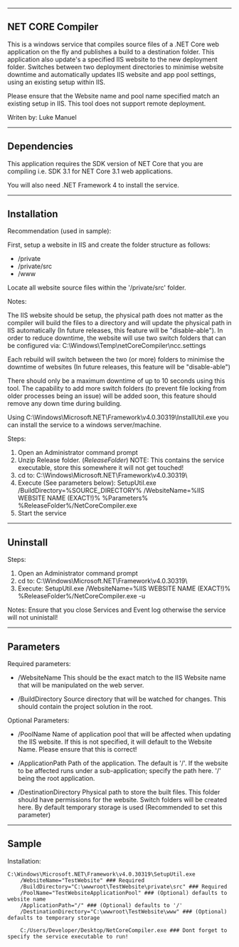 ------------------
NET CORE Compiler
------------------
This is a windows service that compiles source files of a .NET Core web application on the fly and publishes a build to a destination folder. This application also update's a specified IIS website to the new deployment folder. Switches between two deployment directories to minimise website downtime and automatically updates IIS website and app pool settings, using an existing setup within IIS.

Please ensure that the Website name and pool name specified match an existing setup in IIS. This tool does not support remote deployment.

Writen by: Luke Manuel

------------------
Dependencies
------------------
This application requires the SDK version of NET Core that you are compiling i.e. SDK 3.1 for NET Core 3.1 web applications.

You will also need .NET Framework 4 to install the service.

------------------
Installation
------------------

Recommendation (used in sample):

First, setup a website in IIS and create the folder structure as follows:
 - /private
 - /private/src
 - /www

Locate all website source files within the '/private/src' folder.

Notes:

The IIS website should be setup, the physical path does not matter as the compiler will build the files to a directory and will update the physical path in IIS automatically (In future releases, this feature will be "disable-able"). In order to reduce downtime, the website will use two switch folders that can be configured via: C:\Windows\Temp\netCoreCompiler\ncc.settings

Each rebuild will switch between the two (or more) folders to minimise the downtime of websites (In future releases, this feature will be "disable-able")

There should only be a maximum downtime of up to 10 seconds using this tool. The capability to add more switch folders (to prevent file locking from older processes being an issue) will be added soon, this feature should remove any down time during building.

Using C:\Windows\Microsoft.NET\Framework\v4.0.30319\InstallUtil.exe you can install the service to a windows server/machine.

Steps:

1) Open an Administrator command prompt
2) Unzip Release folder. (*ReleaseFolder*) NOTE: This contains the service executable, store this somewhere it will not get touched!
2) cd to: C:\Windows\Microsoft.NET\Framework\v4.0.30319\
3) Execute (See parameters below): SetupUtil.exe /BuildDirectory=%SOURCE_DIRECTORY% /WebsiteName=%IIS WEBSITE NAME (EXACT!)% %Parameters% %ReleaseFolder%/NetCoreCompiler.exe
4) Start the service

------------------
Uninstall
------------------

Steps:

1) Open an Administrator command prompt
2) cd to: C:\Windows\Microsoft.NET\Framework\v4.0.30319\
3) Execute: SetupUtil.exe /WebsiteName=%IIS WEBSITE NAME (EXACT!)% %ReleaseFolder%/NetCoreCompiler.exe -u

Notes: Ensure that you close Services and Event log otherwise the service will not uninistall!

------------------
Parameters
------------------

Required parameters:

 - /WebsiteName
		This should be the exact match to the IIS Website name that will be manipulated on the web server.
		
 - /BuildDirectory
		Source directory that will be watched for changes. This should contain the project solution in the root.
		
Optional Parameters:

 - /PoolName
		Name of application pool that will be affected when updating the IIS website. If this is not specified, it will default to the Website Name. Please ensure that this is correct!

 - /ApplicationPath
		Path of the application. The default is '/'. If the website to be affected runs under a sub-application; specify the path here. '/' being the root application.
		
 - /DestinationDirectory
		Physical path to store the built files. This folder should have permissions for the website. Switch folders will be created here. By default temporary storage is used (Recommended to set this parameter)
		

------------------
Sample
------------------

Installation:

	C:\Windows\Microsoft.NET\Framework\v4.0.30319\SetupUtil.exe
		/WebsiteName="TestWebsite" ### Required
		/BuildDirectory="C:\wwwroot\TestWebsite\private\src" ### Required
		/PoolName="TestWebsiteApplicationPool" ### (Optional) defaults to website name
		/ApplicationPath="/" ### (Optional) defaults to '/'
		/DestinationDirectory="C:\wwwroot\TestWebsite\www" ### (Optional) defaults to temporary storage
		
		C:/Users/Developer/Desktop/NetCoreCompiler.exe ### Dont forget to specify the service executable to run!